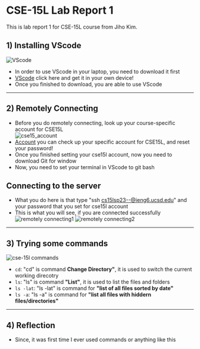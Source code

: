 # CSE-15L Lab Report 1
This is lab report 1 for CSE-15L course from Jiho Kim.
## 1) Installing VScode
![VScode](https://user-images.githubusercontent.com/129816454/230739254-a70aaea1-4afb-451b-b9c2-8195380fbf25.png)    
* In order to use VScode in your laptop, you need to download it first    
* [VScode](https://code.visualstudio.com/) click here and get it in your own device!
* Once you finished to download, you are able to use VScode
---
## 2) Remotely Connecting
* Before you do remotely connecting, look up your course-specific account for CSE15L    
![cse15_account](https://user-images.githubusercontent.com/129816454/230739792-dfb4f098-e992-4ef0-b07f-cccc64bee449.png)
* [Account](https://sdacs.ucsd.edu/~icc/index.php) you can check up your specific account for CSE15L, and reset your password!
* Once you finished setting your cse15l account, now you need to download Git for window
* Now, you need to set your terminal in VScode to git bash
## Connecting to the server
* What you do here is that type "ssh cs15lsp23--@ieng6.ucsd.edu" and your password that you set for cse15l account
* This is what you will see, if you are connected successfully    
![remotely connecting1](https://user-images.githubusercontent.com/129816454/230740450-e31f0f80-1510-495a-9ffc-3d5de5974a15.png)
![remotely connecting2](https://user-images.githubusercontent.com/129816454/230740481-16140470-9be3-49d9-9753-dadfe5785552.png)
---
## 3) Trying some commands
![cse-15l commands](https://user-images.githubusercontent.com/129816454/230741524-563b770d-0878-46bc-a5d5-2868b044c386.png)
* `cd`: "cd" is command **Change Directory"**, it is used to switch the current working direcotry
* `ls`: "ls" is command **"List"**, it is used to list the files and folders
* `ls -lat`: "ls -lat" is command for **"list of all files sorted by date"**
* `ls -a`: "ls -a" is command for **"list all files with hiddern files/directories"** 
---
## 4) Reflection
* Since, it was first time I ever used commands or anything like this








